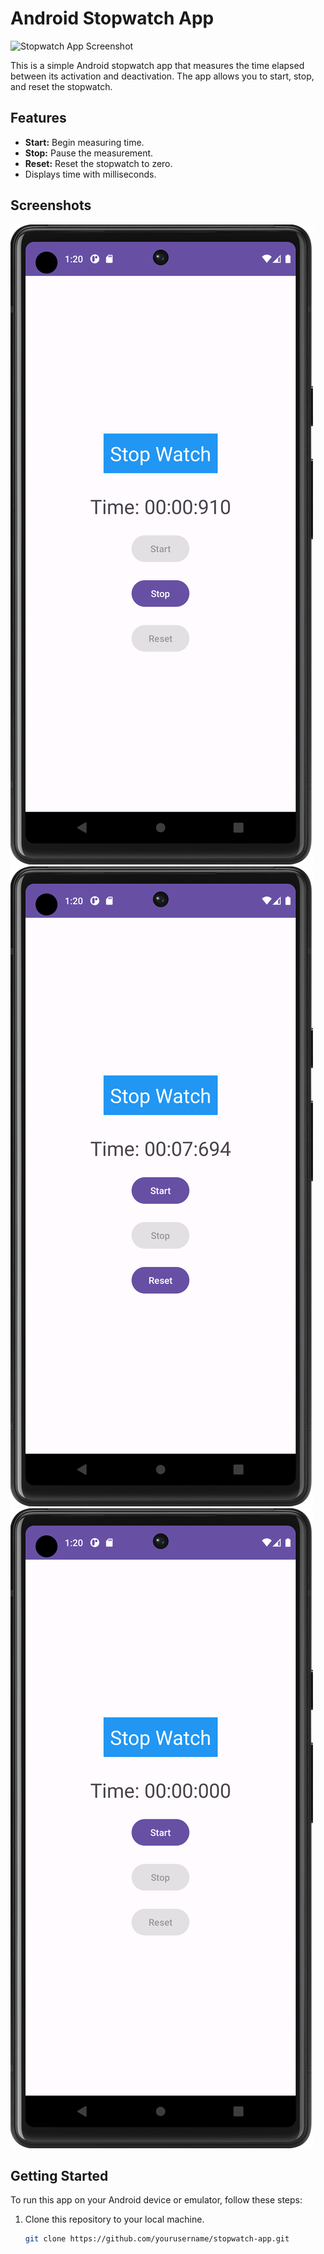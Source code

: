 # Android Stopwatch App

![Stopwatch App Screenshot](screenshots/stopwatch_app_screenshot.png)

This is a simple Android stopwatch app that measures the time elapsed between its activation and deactivation. The app allows you to start, stop, and reset the stopwatch.

## Features

- **Start:** Begin measuring time.
- **Stop:** Pause the measurement.
- **Reset:** Reset the stopwatch to zero.
- Displays time with milliseconds.

## Screenshots

![Start the Stopwatch](screenshots/start.png)
![Stop the Stopwatch](screenshots/stop.png)
![Reset the Stopwatch](screenshots/reset.png)

## Getting Started

To run this app on your Android device or emulator, follow these steps:

1. Clone this repository to your local machine.

   ```bash
   git clone https://github.com/yourusername/stopwatch-app.git
